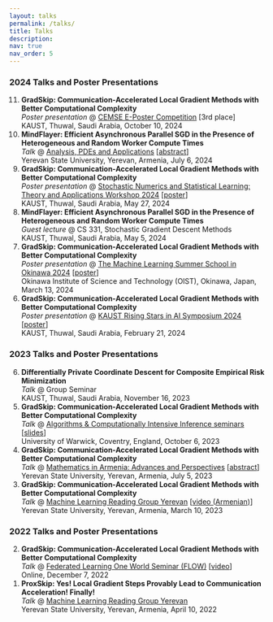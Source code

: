 ```yaml
---
layout: talks
permalink: /talks/
title: Talks
description: 
nav: true
nav_order: 5
---
```


### 2024 Talks and Poster Presentations

<ol start="11" reversed>
  <li><strong>GradSkip: Communication-Accelerated Local Gradient Methods with Better Computational Complexity</strong><br>
      <em>Poster presentation</em> @ <a href="https://cemse.kaust.edu.sa/events/event/e-poster-competition">CEMSE E-Poster Competition</a> [3rd place] <br>
      KAUST, Thuwal, Saudi Arabia, October 10, 2024
  </li>
  <li><strong>MindFlayer: Efficient Asynchronous Parallel SGD in the Presence of Heterogeneous and Random Worker Compute Times</strong><br>
      <em>Talk</em> @ <a href="https://gmg70.com/">Analysis, PDEs and Applications</a> [<a href="https://gmg70.com/downloads/ConferenceAbstracts.pdf#page=19">abstract</a>]<br>
      Yerevan State University, Yerevan, Armenia, July 6, 2024
  </li>
  <li><strong>GradSkip: Communication-Accelerated Local Gradient Methods with Better Computational Complexity</strong><br>
      <em>Poster presentation</em> @ <a href="https://cemse.kaust.edu.sa/events/event/snsl-workshop-2024">Stochastic Numerics and Statistical Learning: Theory and Applications Workshop 2024</a> [<a href="https://artomaranjyan.github.io/assets/pdf/GradSkip_Rising_Stars.pdf">poster</a>] <br>
      KAUST, Thuwal, Saudi Arabia, May 27, 2024
  </li>
  <li><strong>MindFlayer: Efficient Asynchronous Parallel SGD in the Presence of Heterogeneous and Random Worker Compute Times</strong><br>
      <em>Guest lecture</em> @ CS 331, Stochastic Gradient Descent Methods<br>
      KAUST, Thuwal, Saudi Arabia, May 5, 2024
  </li>
  <li><strong>GradSkip: Communication-Accelerated Local Gradient Methods with Better Computational Complexity</strong><br>
      <em>Poster presentation</em> @ <a href="https://groups.oist.jp/mlss">The Machine Learning Summer School in Okinawa 2024</a> [<a href="https://artomaranjyan.github.io/assets/pdf/GradSkip_MLSS_Okinawa.pdf">poster</a>] <br>
      Okinawa Institute of Science and Technology (OIST), Okinawa, Japan, March 13, 2024
  </li>
  <li><strong>GradSkip: Communication-Accelerated Local Gradient Methods with Better Computational Complexity</strong><br>
      <em>Poster presentation</em> @ <a href="https://cemse.kaust.edu.sa/ai/aii-symp-2024">KAUST Rising Stars in AI Symposium 2024</a> [<a href="https://artomaranjyan.github.io/assets/pdf/GradSkip_Rising_Stars.pdf">poster</a>]<br>
      KAUST, Thuwal, Saudi Arabia, February 21, 2024
  </li>
</ol>

### 2023 Talks and Poster Presentations

<ol start="6" reversed>
  <li><strong>Differentially Private Coordinate Descent for Composite Empirical Risk Minimization</strong><br>
      <em>Talk</em> @ Group Seminar<br>
      KAUST, Thuwal, Saudi Arabia, November 16, 2023
  </li>
  <li><strong>GradSkip: Communication-Accelerated Local Gradient Methods with Better Computational Complexity</strong><br>
      <em>Talk</em> @ <a href="https://warwick.ac.uk/fac/sci/statistics/news/algorithms-seminars/#:~:text=06/10-,Artavazd%20Maranjyan,-Link%20opens%20in">Algorithms & Computationally Intensive Inference seminars</a> [<a href="https://warwick.ac.uk/fac/sci/statistics/news/algorithms-seminars/slides_2023_10_06_arto_maranjyan_gradskip.pdf">slides</a>]<br>
      University of Warwick, Coventry, England, October 6, 2023
  </li>
  <li><strong>GradSkip: Communication-Accelerated Local Gradient Methods with Better Computational Complexity</strong><br>
      <em>Talk</em> @ <a href="http://mathconf.sci.am/index.html">Mathematics in Armenia: Advances and Perspectives</a> [<a href="http://mathconf.sci.am/MiA2023AbstractsBook.pdf#page=60">abstract</a>]<br>
      Yerevan State University, Yerevan, Armenia, July 5, 2023
  </li>
  <li><strong>GradSkip: Communication-Accelerated Local Gradient Methods with Better Computational Complexity</strong><br>
      <em>Talk</em> @ <a href="https://groups.google.com/g/ml-reading-group-yerevan/c/F_1OGqeFImY/m/BGDIqZAWBQAJ">Machine Learning Reading Group Yerevan</a> [<a href="https://www.youtube.com/watch?v=w9iHPgE82oo">video (Armenian)</a>]<br>
      Yerevan State University, Yerevan, Armenia, March 10, 2023
  </li>
</ol>

### 2022 Talks and Poster Presentations

<ol start="2" reversed>
  <li><strong>GradSkip: Communication-Accelerated Local Gradient Methods with Better Computational Complexity</strong><br>
      <em>Talk</em> @ <a href="https://sites.google.com/view/one-world-seminar-series-flow/archive/2022?authuser=0#h.99nho9x1b8ju">Federated Learning One World Seminar (FLOW)</a> [<a href="https://youtu.be/WWhY5tO-FiM">video</a>]<br>
      Online, December 7, 2022
  </li>
  <li><strong>ProxSkip: Yes! Local Gradient Steps Provably Lead to Communication Acceleration! Finally!</strong><br>
      <em>Talk</em> @ <a href="https://groups.google.com/g/ml-reading-group-yerevan/c/-TZmYEWATuI">Machine Learning Reading Group Yerevan</a><br>
      Yerevan State University, Yerevan, Armenia, April 10, 2022
  </li>
</ol>
